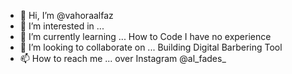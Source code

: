 - 👋 Hi, I’m @vahoraalfaz
- 👀 I’m interested in ...
- 🌱 I’m currently learning ... How to Code I have no experience 
- 💞️ I’m looking to collaborate on ... Building Digital Barbering Tool 
- 📫 How to reach me ... over Instagram @al_fades_

<!---
vahoraalfaz/vahoraalfaz is a ✨ special ✨ repository because its `README.md` (this file) appears on your GitHub profile.
You can click the Preview link to take a look at your changes.
--->
